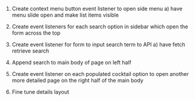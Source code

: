 1) Create context menu button event listener to open side menu
    a) have menu slide open and make list items visible

2) Create event listeners for each search option in sidebar which open the form across the top

3) Create event listener for form to input search term to API
    a) have fetch retrieve search

4) Append search to main body of page on left half

5) Create event listener on each populated cocktail option to open another more detailed page on the right half of the main body

6) Fine tune details layout